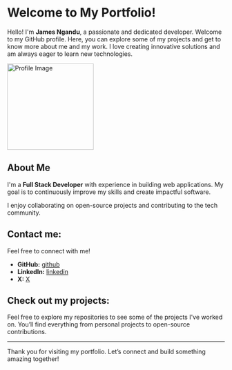 # Welcome to My Portfolio!

Hello! I'm **James Ngandu**, a passionate and dedicated developer. Welcome to my GitHub profile. Here, you can explore some of my projects and get to know more about me and my work. I love creating innovative solutions and am always eager to learn new technologies.

<img src="https://res.cloudinary.com/dicfffpsh/image/upload/v1742247307/image2_xbqpfv.jpg" alt="Profile Image" width="200" />

## About Me

I'm a **Full Stack Developer** with experience in building web applications.
My goal is to continuously improve my skills and create impactful software.

I enjoy collaborating on open-source projects and contributing to the tech community.

## Contact me:

Feel free to connect with me!

- **GitHub:** [github](https://github.com/mukuvi)
- **LinkedIn:** [linkedin](https://www.linkedin.com/in/james-ngandu)
- **X:** [X](https://twitter.com/Mukuvi_)

## Check out my projects:

Feel free to explore my repositories to see some of the projects I've worked on. You’ll find everything from personal projects to open-source contributions.

---

Thank you for visiting my portfolio. Let’s connect and build something amazing together!
